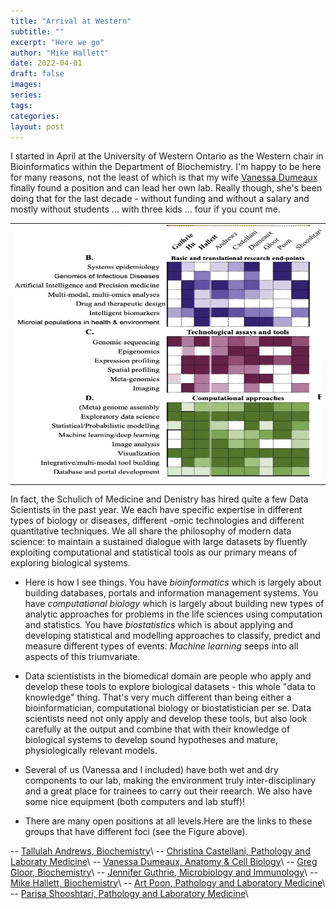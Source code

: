 ```yaml
---
title: "Arrival at Western"
subtitle: ""
excerpt: "Here we go"
author: "Mike Hallett"
date: 2022-04-01
draft: false
images:
series:
tags:
categories:
layout: post
---
```


I started in April at the University of Western Ontario as the Western chair in Bioinformatics within the Department of Biochemistry. I'm happy to be here for many reasons, not the least of which is that my wife [Vanessa Dumeaux](https://lab-dumeaux.science/team/vanessa-dumeaux) finally found a position and can lead her own lab. Really though, she's been doing that for the last decade - without funding and without a salary and mostly without students ... with three kids ... four if you count me. 


<table width="90%"><tbody><tr><td>
<center><img src="/assets/images/life-data.jpeg" border="0" height="408" width="614"></center>
</td></tr></tbody></table>

In fact, the Schulich of Medicine and Denistry has hired quite a few Data Scientists in the past year. We each have specific expertise in different types of biology or diseases, different -omic technologies and different quantitative techniques.
We all share the philosophy of modern data science: to maintain a sustained dialogue with large datasets by fluently exploiting computational and statistical tools as our primary means of exploring biological systems.

- Here is how I see things. You have _bioinformatics_ which is largely about building databases,  portals and information management systems. You have _computational biology_ which is largely about building new types of analytic approaches for problems in the life sciences using computation and statistics. You have _biostatistics_ which is about applying and developing statistical and modelling approaches to classify, predict and measure different types of events. _Machine learning_ seeps into all aspects of this triumvariate.

- Data scientistists in the biomedical domain are people who apply and develop these tools to explore biological datasets - this whole "data to knowledge" thing. That's very much different than being either a   bioinformatician, computational biology or biostatistician per se. Data scientists need not only apply and develop these tools, but also look carefully at the output and combine that with their knowledge of biological systems to develop sound hypotheses and mature, physiologically relevant models. 

- Several of us (Vanessa and I included) have both wet and dry  components to our lab, making the environment truly inter-disciplinary and a great place for trainees to carry out their reearch. We also have some nice equipment (both computers and lab stuff)!


- There are many open positions at all levels.Here are the links to these groups that have different foci (see the Figure above).

-- [Tallulah Andrews, Biochemistry](https://www.schulich.uwo.ca/biochem/people/faculty/Andrews.html)\\
-- [Christina Castellani, Pathology and Laboraty Medicine](https://castellanilab.com/)\\
-- [Vanessa Dumeaux, Anatomy & Cell Biology](https://lab-dumeaux.science/)\\
-- [Greg Gloor, Biochemistry](https://gloorlab.github.io/)\\
-- [Jennifer Guthrie, Microbiology and Immunology](https://scholar.google.ca/citations?user=0sC2zvkAAAAJ&hl=en)\\
-- [Mike Hallett, Biochemistry](https://mikehallett.science)\\
-- [Art Poon, Pathology and Laboratory Medicine](https://www.schulich.uwo.ca/microbiologyandimmunology/people/Art%20Poon.html)\\
-- [Parisa Shooshtari, Pathology and Laboratory Medicine](https://shooshtarilab.com/)\\


